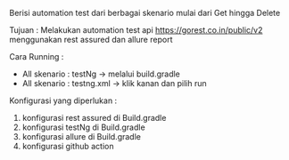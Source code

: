 Berisi automation test dari berbagai skenario mulai dari Get hingga Delete

Tujuan : Melakukan automation test api https://gorest.co.in/public/v2 menggunakan rest assured dan allure report

Cara Running :

- All skenario : testNg -> melalui build.gradle
- All skenario : testng.xml -> klik kanan dan pilih run

Konfigurasi yang diperlukan :

1. konfigurasi rest assured di Build.gradle
2. konfigurasi testNg di Build.gradle
3. konfigurasi allure di Build.gradle
4. konfigurasi github action

